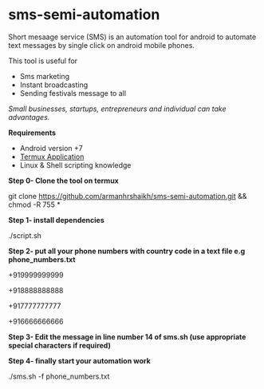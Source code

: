 # sms-semi-automation
Short mesaage service (SMS) is an automation tool for android to automate 
text messages by single click on android mobile phones.

This tool is useful for
* Sms marketing
* Instant broadcasting
* Sending festivals message to all

*Small businesses, startups, entrepreneurs and individual can take advantages.*


**Requirements**

* Android version +7
* [Termux Application](https://f-droid.org/repo/com.termux_118.apk)
* Linux & Shell scripting knowledge


**Step 0- Clone the tool on termux**

git clone https://github.com/armanhrshaikh/sms-semi-automation.git && chmod -R 755 *

**Step 1- install dependencies**

./script.sh


**Step 2- put all your phone numbers with country code in a text file e.g phone_numbers.txt**

+919999999999

+918888888888

+917777777777

+916666666666

**Step 3- Edit the message in line number 14 of sms.sh (use appropriate special characters if required)**

**Step 4- finally start your automation work**

./sms.sh -f phone_numbers.txt
